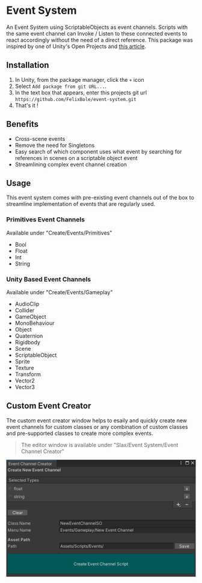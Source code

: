 # Event System

An Event System using ScriptableObjects as event channels. Scripts with the same event channel can Invoke / Listen to these connected events to react accordingly without the need of a direct reference. This package was inspired by one of Unity's Open Projects and [this article](https://unity.com/how-to/architect-game-code-scriptable-objects).

## Installation

1. In Unity, from the package manager, click the `+` icon
2. Select `Add package from git URL...`.
3. In the text box that appears, enter this projects git url `https://github.com/FelixBole/event-system.git` 
4. That's it !

## Benefits

- Cross-scene events
- Remove the need for Singletons
- Easy search of which component uses what event by searching for references in scenes on a scriptable object event
- Streamlining complex event channel creation

## Usage
This event system comes with pre-existing event channels out of the box to streamline implementation of events that are regularly used.

### Primitives Event Channels

Available under "Create/Events/Primitives"

* Bool
* Float
* Int
* String

### Unity Based Event Channels

Available under "Create/Events/Gameplay"

* AudioClip
* Collider
* GameObject
* MonoBehaviour
* Object
* Quaternion
* Rigidbody
* Scene
* ScriptableObject
* Sprite
* Texture
* Transform
* Vector2
* Vector3

## Custom Event Creator
The custom event creator window helps to esaily and quickly create new event channels for custom classes or any combination of custom classes and pre-supported classes to create more complex events.

> The editor window is available under "Slax/Event System/Event Channel Creator"

![editor-window](./Documentation/editor_window.png)
